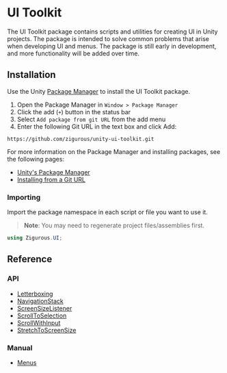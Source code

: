 # UI Toolkit

The UI Toolkit package contains scripts and utilities for creating UI in Unity projects. The package is intended to solve common problems that arise when developing UI and menus. The package is still early in development, and more functionality will be added over time.

## Installation

Use the Unity [Package Manager](https://docs.unity3d.com/Manual/upm-ui.html) to install the UI Toolkit package.

1. Open the Package Manager in `Window > Package Manager`
2. Click the add (`+`) button in the status bar
3. Select `Add package from git URL` from the add menu
4. Enter the following Git URL in the text box and click Add:

```http
https://github.com/zigurous/unity-ui-toolkit.git
```

For more information on the Package Manager and installing packages, see the following pages:

- [Unity's Package Manager](https://docs.unity3d.com/Manual/Packages.html)
- [Installing from a Git URL](https://docs.unity3d.com/Manual/upm-ui-giturl.html)

### Importing

Import the package namespace in each script or file you want to use it.

> **Note**: You may need to regenerate project files/assemblies first.

```csharp
using Zigurous.UI;
```

## Reference

### API

- [Letterboxing](https://docs.zigurous.com/com.zigurous.ui/api/Zigurous.UI.Letterboxing.html)
- [NavigationStack](https://docs.zigurous.com/com.zigurous.ui/api/Zigurous.UI.NavigationStack.html)
- [ScreenSizeListener](https://docs.zigurous.com/com.zigurous.ui/api/Zigurous.UI.ScreenSizeListener.html)
- [ScrollToSelection](https://docs.zigurous.com/com.zigurous.ui/api/Zigurous.UI.ScrollToSelection.html)
- [ScrollWithInput](https://docs.zigurous.com/com.zigurous.ui/api/Zigurous.UI.ScrollWithInput.html)
- [StretchToScreenSize](https://docs.zigurous.com/com.zigurous.ui/api/Zigurous.UI.StretchToScreenSize.html)

### Manual

- [Menus](https://docs.zigurous.com/com.zigurous.ui/manual/menus.html)

